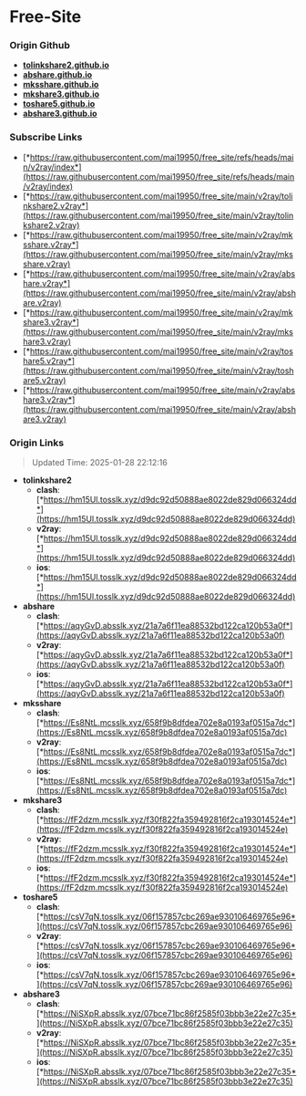 # Free-Site

### Origin Github

- [**tolinkshare2.github.io**](https://github.com/tolinkshare2/tolinkshare2.github.io)
- [**abshare.github.io**](https://github.com/abshare/abshare.github.io)
- [**mksshare.github.io**](https://github.com/mksshare/mksshare.github.io)
- [**mkshare3.github.io**](https://github.com/mkshare3/mkshare3.github.io)
- [**toshare5.github.io**](https://github.com/toshare5/toshare5.github.io)
- [**abshare3.github.io**](https://github.com/abshare3/abshare3.github.io)

### Subscribe Links

- [*https://raw.githubusercontent.com/mai19950/free_site/refs/heads/main/v2ray/index*](https://raw.githubusercontent.com/mai19950/free_site/refs/heads/main/v2ray/index)
- [*https://raw.githubusercontent.com/mai19950/free_site/main/v2ray/tolinkshare2.v2ray*](https://raw.githubusercontent.com/mai19950/free_site/main/v2ray/tolinkshare2.v2ray)
- [*https://raw.githubusercontent.com/mai19950/free_site/main/v2ray/mksshare.v2ray*](https://raw.githubusercontent.com/mai19950/free_site/main/v2ray/mksshare.v2ray)
- [*https://raw.githubusercontent.com/mai19950/free_site/main/v2ray/abshare.v2ray*](https://raw.githubusercontent.com/mai19950/free_site/main/v2ray/abshare.v2ray)
- [*https://raw.githubusercontent.com/mai19950/free_site/main/v2ray/mkshare3.v2ray*](https://raw.githubusercontent.com/mai19950/free_site/main/v2ray/mkshare3.v2ray)
- [*https://raw.githubusercontent.com/mai19950/free_site/main/v2ray/toshare5.v2ray*](https://raw.githubusercontent.com/mai19950/free_site/main/v2ray/toshare5.v2ray)
- [*https://raw.githubusercontent.com/mai19950/free_site/main/v2ray/abshare3.v2ray*](https://raw.githubusercontent.com/mai19950/free_site/main/v2ray/abshare3.v2ray)

### Origin Links

> Updated Time: 2025-01-28 22:12:16

- **tolinkshare2**
  - **clash**: [*https://hm15Ul.tosslk.xyz/d9dc92d50888ae8022de829d066324dd*](https://hm15Ul.tosslk.xyz/d9dc92d50888ae8022de829d066324dd)
  - **v2ray**: [*https://hm15Ul.tosslk.xyz/d9dc92d50888ae8022de829d066324dd*](https://hm15Ul.tosslk.xyz/d9dc92d50888ae8022de829d066324dd)
  - **ios**: [*https://hm15Ul.tosslk.xyz/d9dc92d50888ae8022de829d066324dd*](https://hm15Ul.tosslk.xyz/d9dc92d50888ae8022de829d066324dd)
- **abshare**
  - **clash**: [*https://aqyGvD.absslk.xyz/21a7a6f11ea88532bd122ca120b53a0f*](https://aqyGvD.absslk.xyz/21a7a6f11ea88532bd122ca120b53a0f)
  - **v2ray**: [*https://aqyGvD.absslk.xyz/21a7a6f11ea88532bd122ca120b53a0f*](https://aqyGvD.absslk.xyz/21a7a6f11ea88532bd122ca120b53a0f)
  - **ios**: [*https://aqyGvD.absslk.xyz/21a7a6f11ea88532bd122ca120b53a0f*](https://aqyGvD.absslk.xyz/21a7a6f11ea88532bd122ca120b53a0f)
- **mksshare**
  - **clash**: [*https://Es8NtL.mcsslk.xyz/658f9b8dfdea702e8a0193af0515a7dc*](https://Es8NtL.mcsslk.xyz/658f9b8dfdea702e8a0193af0515a7dc)
  - **v2ray**: [*https://Es8NtL.mcsslk.xyz/658f9b8dfdea702e8a0193af0515a7dc*](https://Es8NtL.mcsslk.xyz/658f9b8dfdea702e8a0193af0515a7dc)
  - **ios**: [*https://Es8NtL.mcsslk.xyz/658f9b8dfdea702e8a0193af0515a7dc*](https://Es8NtL.mcsslk.xyz/658f9b8dfdea702e8a0193af0515a7dc)
- **mkshare3**
  - **clash**: [*https://fF2dzm.mcsslk.xyz/f30f822fa359492816f2ca193014524e*](https://fF2dzm.mcsslk.xyz/f30f822fa359492816f2ca193014524e)
  - **v2ray**: [*https://fF2dzm.mcsslk.xyz/f30f822fa359492816f2ca193014524e*](https://fF2dzm.mcsslk.xyz/f30f822fa359492816f2ca193014524e)
  - **ios**: [*https://fF2dzm.mcsslk.xyz/f30f822fa359492816f2ca193014524e*](https://fF2dzm.mcsslk.xyz/f30f822fa359492816f2ca193014524e)
- **toshare5**
  - **clash**: [*https://csV7qN.tosslk.xyz/06f157857cbc269ae930106469765e96*](https://csV7qN.tosslk.xyz/06f157857cbc269ae930106469765e96)
  - **v2ray**: [*https://csV7qN.tosslk.xyz/06f157857cbc269ae930106469765e96*](https://csV7qN.tosslk.xyz/06f157857cbc269ae930106469765e96)
  - **ios**: [*https://csV7qN.tosslk.xyz/06f157857cbc269ae930106469765e96*](https://csV7qN.tosslk.xyz/06f157857cbc269ae930106469765e96)
- **abshare3**
  - **clash**: [*https://NiSXpR.absslk.xyz/07bce71bc86f2585f03bbb3e22e27c35*](https://NiSXpR.absslk.xyz/07bce71bc86f2585f03bbb3e22e27c35)
  - **v2ray**: [*https://NiSXpR.absslk.xyz/07bce71bc86f2585f03bbb3e22e27c35*](https://NiSXpR.absslk.xyz/07bce71bc86f2585f03bbb3e22e27c35)
  - **ios**: [*https://NiSXpR.absslk.xyz/07bce71bc86f2585f03bbb3e22e27c35*](https://NiSXpR.absslk.xyz/07bce71bc86f2585f03bbb3e22e27c35)
